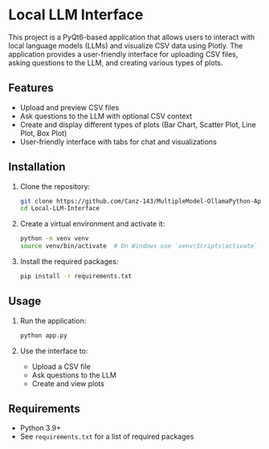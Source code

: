 # Local LLM Interface

This project is a PyQt6-based application that allows users to interact with local language models (LLMs) and visualize CSV data using Plotly. The application provides a user-friendly interface for uploading CSV files, asking questions to the LLM, and creating various types of plots.

## Features

- Upload and preview CSV files
- Ask questions to the LLM with optional CSV context
- Create and display different types of plots (Bar Chart, Scatter Plot, Line Plot, Box Plot)
- User-friendly interface with tabs for chat and visualizations

## Installation

1. Clone the repository:
    ```sh
    git clone https://github.com/Canz-143/MultipleModel-OllamaPython-App.git
    cd Local-LLM-Interface
    ```

2. Create a virtual environment and activate it:
    ```sh
    python -m venv venv
    source venv/bin/activate  # On Windows use `venv\Scripts\activate`
    ```

3. Install the required packages:
    ```sh
    pip install -r requirements.txt
    ```

## Usage

1. Run the application:
    ```sh
    python app.py
    ```

2. Use the interface to:
    - Upload a CSV file
    - Ask questions to the LLM
    - Create and view plots

## Requirements

- Python 3.9+
- See `requirements.txt` for a list of required packages